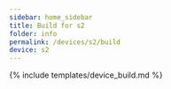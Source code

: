```yaml
---
sidebar: home_sidebar
title: Build for s2
folder: info
permalink: /devices/s2/build
device: s2
---
```

{% include templates/device_build.md %}
